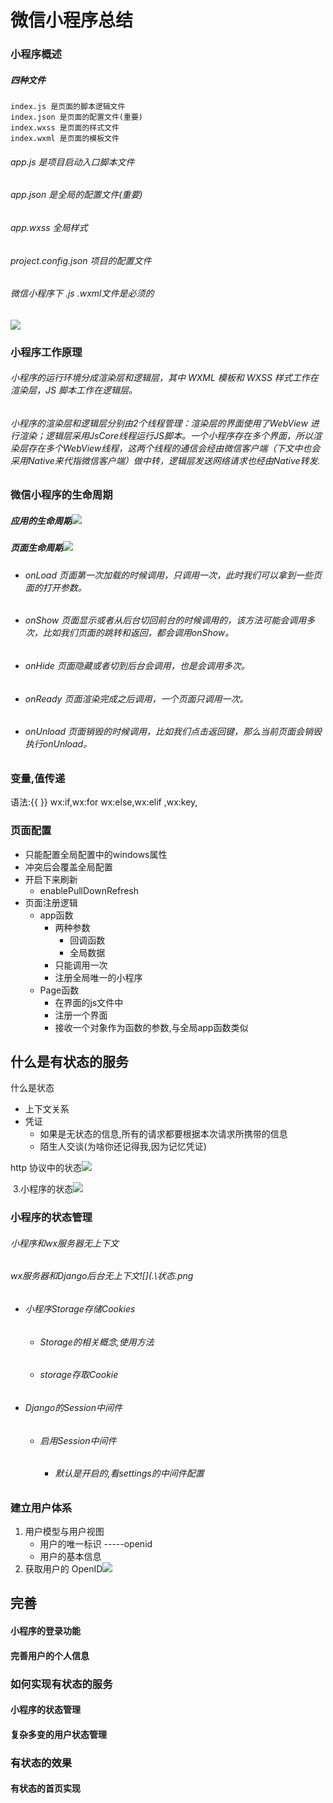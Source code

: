 # 微信小程序总结

### 小程序概述

##### 四种文件

```
index.js 是页面的脚本逻辑文件
index.json 是页面的配置文件(重要)
index.wxss 是页面的样式文件
index.wxml 是页面的模板文件
```



###### app.js 是项目启动入口脚本文件

###### app.json 是全局的配置文件(重要)

###### app.wxss 全局样式

###### project.config.json 项目的配置文件

###### 微信小程序下 .js .wxml文件是必须的

![](.\1.png)

### 小程序工作原理

###### 小程序的运行环境分成渲染层和逻辑层，其中 WXML 模板和 WXSS 样式工作在渲染层，JS 脚本工作在逻辑层。

###### 小程序的渲染层和逻辑层分别由2个线程管理：渲染层的界面使用了WebView 进行渲染；逻辑层采用JsCore线程运行JS脚本。一个小程序存在多个界面，所以渲染层存在多个WebView线程，这两个线程的通信会经由微信客户端（下文中也会采用Native来代指微信客户端）做中转，逻辑层发送网络请求也经由Native转发.

### 微信小程序的生命周期

##### 应用的生命周期![](.\应用生命周期.png)



##### 页面生命周期![](.\页面生命周期.png)

- ###### onLoad 页面第一次加载的时候调用，只调用一次，此时我们可以拿到一些页面的打开参数。

- ###### onShow 页面显示或者从后台切回前台的时候调用的，该方法可能会调用多次，比如我们页面的跳转和返回，都会调用onShow。

- ###### onHide 页面隐藏或者切到后台会调用，也是会调用多次。

- ###### onReady 页面渲染完成之后调用，一个页面只调用一次。

- ###### onUnload 页面销毁的时候调用，比如我们点击返回键，那么当前页面会销毁执行onUnload。



### 变量,值传递

语法:{{ }}  wx:if,wx:for wx:else,wx:elif ,wx:key,



### 页面配置

- 只能配置全局配置中的windows属性
- 冲突后会覆盖全局配置
- 开启下来刷新
  - enablePullDownRefresh
- 页面注册逻辑
  - app函数
    - 两种参数
      - 回调函数
      - 全局数据
    - 只能调用一次
    - 注册全局唯一的小程序
  - Page函数
    - 在界面的js文件中
    - 注册一个界面
    - 接收一个对象作为函数的参数,与全局app函数类似



## 什么是有状态的服务

什么是状态

- 上下文关系
- 凭证
  - 如果是无状态的信息,所有的请求都要根据本次请求所携带的信息
  - 陌生人交谈(为啥你还记得我,因为记忆凭证)

http 协议中的状态![](.\http协议状态.jpg)

​        3.小程序的状态![](.\小程序.png)

### 小程序的状态管理

###### 小程序和wx服务器无上下文

###### wx服务器和Django后台无上下文![](.\状态.png

- ###### 小程序Storage存储Cookies

  - ###### Storage的相关概念,使用方法

  - ###### storage存取Cookie

- ###### Django的Session中间件

  - ###### 启用Session中间件

    - ###### 默认是开启的,看settings的中间件配置

### 建立用户体系

1. 用户模型与用户视图
   - 用户的唯一标识 -----openid
   - 用户的基本信息
2. 获取用户的 OpenID![](.\小程序获取openid流程图.jpg)



## 完善

#### 小程序的登录功能

#### 完善用户的个人信息

### 如何实现有状态的服务

#### 小程序的状态管理

#### 复杂多变的用户状态管理

### 有状态的效果

#### 有状态的首页实现